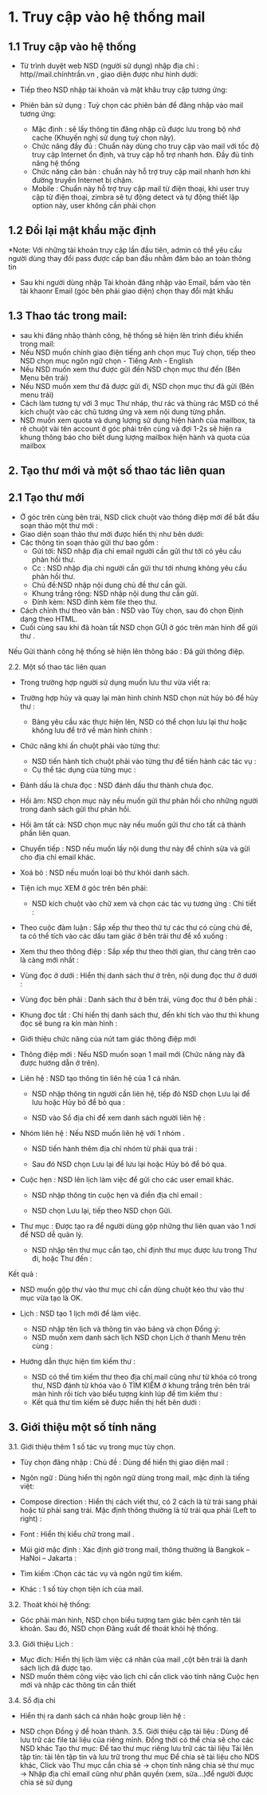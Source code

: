 # 1. Truy cập vào hệ thống mail

## 1.1 Truy cập vào hệ thống

- Từ trình duyệt web NSD (người sử dụng) nhập địa chỉ : http//mail.chínhtrần.vn , giao diện được như hình dưới:
- Tiếp theo NSD nhập tài khoản và mật khâu truy cập tương ứng:
- Phiên bản sử dụng : Tuỳ chọn các phiên bản để đăng nhập vào mail tương ứng:
  
  * Mặc định : sẽ lấy thông tin đăng nhập cũ được lưu trong bộ nhớ cache (Khuyến nghị sử dụng tuỳ chọn này).
  * Chức năng đầy đủ : Chuẩn này dùng cho truy cập vào mail với tốc độ truy cập Internet ổn định, và truy cập hỗ trợ nhanh hơn. Đầy đủ tính năng hệ thống
  * Chức năng căn bản : chuẩn này hỗ trợ truy cập mail nhanh hơn khi đường truyền Internet bị chậm.
  * Mobile : Chuẩn này hỗ trợ truy cập mail từ điện thoại, khi user truy cập từ điện thoại, zimbra sẽ tự động detect và tự động thiết lập option này, user không cần phải chọn

## 1.2 Đổi lại mật khẩu mặc định 

*Note: Với những tài khoản truy cập lần đầu tiên, admin có thể yêu cầu người dùng thay đổi pass được cấp ban đầu nhằm đảm bảo an toàn thông tin

- Sau khi người dùng nhập Tài khoản đăng nhập vào Email, bấm vào tên tài khaonr Email (góc bên phải giao diện) chọn thay đổi mật khẩu

## 1.3 Thao tác trong mail:

- sau khi đăng nhâọ thành công, hệ thống sẽ hiện lên trình điều khiển trong mail: 
- Nếu NSD muốn chỉnh giao điện tiếng anh chọn mục Tuỳ chọn, tiếp theo NSD chọn mục ngôn ngữ chọn - Tiếng Anh - English
- Nếu NSD muốn xem thư được gửi đến NSD chọn mục thư đến (Bên Menu bên trái)
- Nếu NSD muốn xem thư đã được gửi đi, NSD chọn mục thư đã gửi (Bên menu trái)
- Cách làm tương tự với 3 mục Thư nháp, thư rác và thùng rác MSD có thể kích chuột vào các chũ tương ứng và xem nội dung từng phần.
- NSD muốn xem quota và dung lượng sử dụng hiện hành của mailbox, ta rê chuột vài tên account ở góc phải trên cùng và đợi 1-2s sẽ hiện ra khung thông báo cho biết dung lượng mailbox hiện hành và quota của mailbox

## 2. Tạo thư mới và một số thao tác liên quan

## 2.1 Tạo thư mới 

- Ở góc trên cùng bên trái, NSD click chuột vào thông điệp mới để bắt đầu soạn thảo một thư mới :
- Giao diện soạn thảo thư mới được hiển thị như bên dưới:
- Các thông tin soạn thảo gửi thư bao gồm :
     * Gửi tới: NSD nhập địa chỉ email người cần gửi thư tới có yêu cầu phản hồi thư.
     * Cc : NSD nhập địa chỉ người cần gửi thư tới nhưng không yêu cầu phản hồi thư.
     * Chủ đề:NSD nhập nội dung chủ đề thư cần gửi.
     * Khung trắng rộng: NSD nhập nội dung thư cần gửi.
     * Đính kèm: NSD đính kèm file theo thư.
- Cách chỉnh thư theo văn bản : NSD vào Tùy chọn, sau đó chọn Định dạng theo HTML.
- Cuối cùng sau khi đã hoàn tất NSD chọn GỬI ở góc trên màn hình để gửi thư .

Nếu Gửi thành công hệ thống sẽ hiện lên thông báo : Đã gửi thông điệp.                                                                                            

2.2. Một số thao tác liên quan
- Trong trường hợp người sử dụng muốn lưu thư vừa viết ra:

- Trường hợp hủy và quay lại màn hình chính NSD chọn nút hủy bỏ để hủy thư :
   * Bảng yêu cầu xác thực hiện lên, NSD có thể chọn lưu lại thư hoặc không lưu để trở về
màn hình chính :

- Chức năng khi ấn chuột phải vào từng thư:
   * NSD tiến hành tích chuột phải vào từng thư để tiến hành các tác vụ :
   * Cụ thể tác dụng của từng mục :
- Đánh dấu là chưa đọc : NSD đánh dấu thư thành chưa đọc.
- Hồi âm: NSD chọn mục này nếu muốn gửi thư phản hồi cho những người trong
danh sách gửi thư phản hồi.
- Hồi âm tất cả: NSD chọn mục này nếu muốn gửi thư cho tất cả thành phần liên
quan.

- Chuyển tiếp : NSD nếu muốn lấy nội dung
thư này để chỉnh sửa và gửi cho địa chỉ email khác.
- Xoá bỏ : NSD nếu muốn loại bỏ thư khỏi danh sách.
- Tiện ích mục XEM ở góc trên bên phải:
   * NSD kích chuột vào chữ xem và chọn các tác vụ tương ứng :
Chi tiết :
- Theo cuộc đàm luận : Sắp xếp thư theo thứ tự các thư có cùng chủ đề, ta có thể
tích vào các dấu tam giác ở bên trái thư để xổ xuống :
- Xem thư theo thông điệp : Sắp xếp thư theo thời gian, thư càng trên cao là càng
mới nhất :

- Vùng đọc ở dưới : Hiển thị danh sách thư ở trên,
nội dung đọc thư ở dưới :
- Vùng đọc bên phải : Danh sách thư ở bên trái, vùng đọc thư ở bên phải :
- Khung đọc tắt : Chỉ hiển thị danh sách thư, đến khi tích vào thư thì khung đọc sẽ
bung ra kín màn hình :

- Giới thiệu chức năng của nút tam giác thông điệp mới
- Thông điệp mới : Nếu NSD muốn soạn 1 mail mới (Chức năng này đã được
hướng dẫn ở trên).
- Liên hệ : NSD tạo thông tin liên hệ của 1 cá nhân.
   * NSD nhập thông tin người cần liên hệ, tiếp đó NSD chọn Lưu lại để lưu hoặc Hủy bỏ
để bỏ qua :

   * NSD vào Sổ địa chỉ để xem danh sách người liên hệ :
- Nhóm liên hệ : Nếu NSD muốn liên hệ với 1 nhóm .
   * NSD tiến hành thêm địa chỉ nhóm từ phải qua trái :

   * Sau đó NSD chọn Lưu lại để lưu lại hoặc Hủy bỏ để bỏ qua.
- Cuộc hẹn : NSD lên lịch làm việc để gửi cho các user email khác.
   * NSD nhập thông tin cuộc hẹn và điền địa chỉ email :

   * NSD chọn Lưu lại, tiếp theo NSD chọn Gửi.
- Thư mục : Được tạo ra để người dùng gộp những thư liên quan vào 1 nơi để NSD
dễ quản lý.
   * NSD nhập tên thư mục cần tạo, chỉ định thư mục được lưu trong Thư đi, hoặc Thư
đến :

Kết quả :
   * NSD muốn gộp thư vào thư mục chỉ cần dùng chuột kéo thư vào thư mục vừa tạo là OK.
- Lịch : NSD tạo 1 lịch mới để làm việc.

   * NSD nhập tên lịch và thông tin vào bảng và chọn Đồng ý:
   * NSD muốn xem danh sách lịch NSD chọn Lịch ở thanh Menu trên cùng :

- Hướng dẫn thực hiện tìm kiếm thư :
   * NSD có thể tìm kiếm thư theo địa chỉ mail cũng như từ khóa có trong thư, NSD đánh
từ khóa vào ô TÌM KIẾM ở khung trắng trên bên trái màn hình rồi tích vào biểu tượng
kính lúp để tìm kiếm thư :
   * Kết quả thư tìm kiếm sẽ được hiển thị hết bên dưới :

## 3. Giới thiệu một số tính năng

3.1. Giới thiệu thêm 1 số tác vụ trong mục tùy chọn.
- Tùy chọn đăng nhập :
Chủ đề : Dùng để hiển thị giao diện mail :

- Ngôn ngữ : Dùng hiển thị ngôn ngữ dùng trong mail, mặc định là tiếng việt:
- Compose direction : Hiển thị cách viết thư, có 2 cách là từ trái sang phải hoặc
từ phải sang trái. Mặc định thông thường là từ trái qua phải (Left to right) :

- Font : Hiển thị kiểu chữ trong mail .
- Múi giờ mặc định : Xác định giờ trong mail, thông thường là Bangkok – HaNoi – Jakarta :
- Tìm kiếm :Chọn các tác vụ và ngôn ngữ tìm kiếm.
- Khác : 1 số tùy chọn tiện ích của mail.


3.2. Thoát khỏi hệ thống:
   * Góc phải màn hình, NSD chọn biểu tượng tam giác bên cạnh tên tài khoản. Sau đó,
NSD chọn Đăng xuất để thoát khỏi hệ thống.

3.3. Giới thiệu Lịch :
   * Mục đích: Hiển thị lịch làm việc cá nhân của mail ,cột bên trái là danh sách lịch đã
được tạo.
   * NSD muốn thêm công việc vào lịch chỉ cần click vào tính năng Cuộc hẹn mới và nhập
các thông tin cần thiết

3.4. Sổ địa chỉ
   * Hiển thị ra danh sách cá nhân hoặc group liên hệ :

   * NSD chọn Đồng ý để hoàn thành.
3.5. Giới thiệu cặp tài liệu :
Dùng để lưu trữ các file tài liệu của riêng mình. Đồng thời có thể chia sẽ cho các NSD
khác
Tạo thư mục: Để tao thư mục riêng lưu trữ các tài liệu
Tải lên tập tin: tải lên tập tin và lưu trữ trong thư mục
Để chia sẻ tài liệu cho NDS khác, Click vào Thư mục cần chia sẻ -> chọn tính năng
chia sẻ thư mục -> Nhập địa chỉ email cũng như phân quyền (xem, sửa…)để người
được chia sẻ sử dụng
